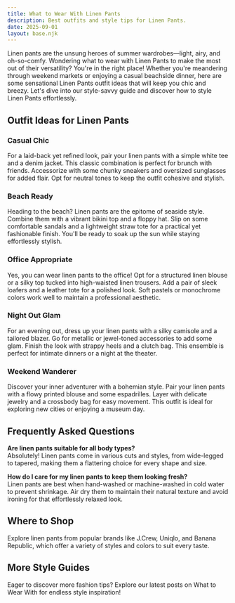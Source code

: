```yaml
---  
title: What to Wear With Linen Pants  
description: Best outfits and style tips for Linen Pants.  
date: 2025-09-01  
layout: base.njk  
---
```


Linen pants are the unsung heroes of summer wardrobes—light, airy, and oh-so-comfy. Wondering what to wear with Linen Pants to make the most out of their versatility? You're in the right place! Whether you're meandering through weekend markets or enjoying a casual beachside dinner, here are some sensational Linen Pants outfit ideas that will keep you chic and breezy. Let's dive into our style-savvy guide and discover how to style Linen Pants effortlessly.

## Outfit Ideas for Linen Pants

### Casual Chic
For a laid-back yet refined look, pair your linen pants with a simple white tee and a denim jacket. This classic combination is perfect for brunch with friends. Accessorize with some chunky sneakers and oversized sunglasses for added flair. Opt for neutral tones to keep the outfit cohesive and stylish.

### Beach Ready
Heading to the beach? Linen pants are the epitome of seaside style. Combine them with a vibrant bikini top and a floppy hat. Slip on some comfortable sandals and a lightweight straw tote for a practical yet fashionable finish. You'll be ready to soak up the sun while staying effortlessly stylish.

### Office Appropriate
Yes, you can wear linen pants to the office! Opt for a structured linen blouse or a silky top tucked into high-waisted linen trousers. Add a pair of sleek loafers and a leather tote for a polished look. Soft pastels or monochrome colors work well to maintain a professional aesthetic.

### Night Out Glam
For an evening out, dress up your linen pants with a silky camisole and a tailored blazer. Go for metallic or jewel-toned accessories to add some glam. Finish the look with strappy heels and a clutch bag. This ensemble is perfect for intimate dinners or a night at the theater.

### Weekend Wanderer
Discover your inner adventurer with a bohemian style. Pair your linen pants with a flowy printed blouse and some espadrilles. Layer with delicate jewelry and a crossbody bag for easy movement. This outfit is ideal for exploring new cities or enjoying a museum day.

## Frequently Asked Questions

**Are linen pants suitable for all body types?**  
Absolutely! Linen pants come in various cuts and styles, from wide-legged to tapered, making them a flattering choice for every shape and size.

**How do I care for my linen pants to keep them looking fresh?**  
Linen pants are best when hand-washed or machine-washed in cold water to prevent shrinkage. Air dry them to maintain their natural texture and avoid ironing for that effortlessly relaxed look.

## Where to Shop
Explore linen pants from popular brands like J.Crew, Uniqlo, and Banana Republic, which offer a variety of styles and colors to suit every taste.

## More Style Guides
Eager to discover more fashion tips? Explore our latest posts on What to Wear With for endless style inspiration!